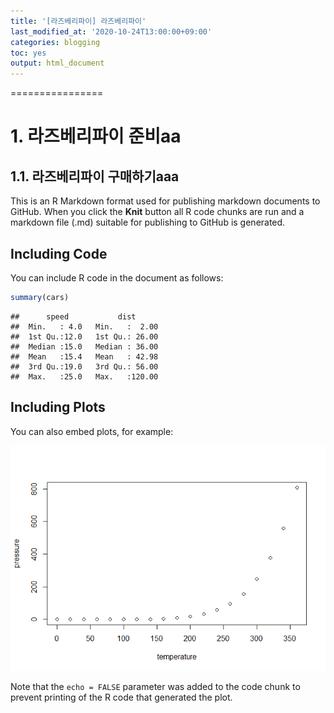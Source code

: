 ```yaml
---
title: '[라즈베리파이] 라즈베리파이'
last_modified_at: '2020-10-24T13:00:00+09:00'
categories: blogging
toc: yes
output: html_document
---
```


================

# 1. 라즈베리파이 준비aa
## 1.1. 라즈베리파이 구매하기aaa

This is an R Markdown format used for publishing markdown documents to
GitHub. When you click the **Knit** button all R code chunks are run and
a markdown file (.md) suitable for publishing to GitHub is generated.

## Including Code

You can include R code in the document as follows:

``` r
summary(cars)
```

    ##      speed           dist       
    ##  Min.   : 4.0   Min.   :  2.00  
    ##  1st Qu.:12.0   1st Qu.: 26.00  
    ##  Median :15.0   Median : 36.00  
    ##  Mean   :15.4   Mean   : 42.98  
    ##  3rd Qu.:19.0   3rd Qu.: 56.00  
    ##  Max.   :25.0   Max.   :120.00

## Including Plots

You can also embed plots, for example:

![](2020-12-26-_files/figure-gfm/pressure-1.png)<!-- -->

Note that the `echo = FALSE` parameter was added to the code chunk to
prevent printing of the R code that generated the plot.
